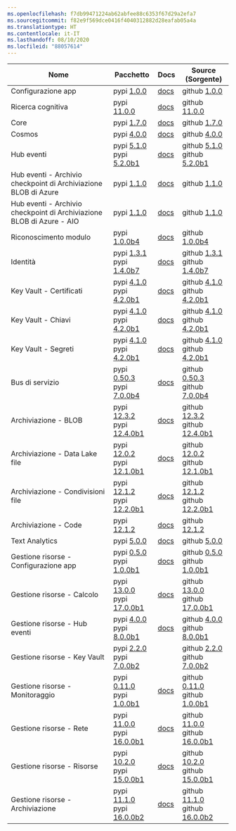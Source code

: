 ```yaml
---
ms.openlocfilehash: f7db99471224ab62abfee88c6353f67d29a2efa7
ms.sourcegitcommit: f82e9f569dce0416f4040312882d28eafab05a4a
ms.translationtype: HT
ms.contentlocale: it-IT
ms.lasthandoff: 08/10/2020
ms.locfileid: "88057614"
---
```

| Nome | Pacchetto | Docs | Source (Sorgente) |
| ---- | ------- | ---- | ------ |
| Configurazione app | pypi [1.0.0](https://pypi.org/project/azure-appconfiguration/1.0.0) | [docs](https://docs.microsoft.com/python/api/overview/azure/appconfiguration-readme/) | github [1.0.0](https://github.com/Azure/azure-sdk-for-python/tree/azure-appconfiguration_1.0.0/sdk/appconfiguration/azure-appconfiguration/) |
| Ricerca cognitiva | pypi [11.0.0](https://pypi.org/project/azure-search-documents/11.0.0) | [docs](https://docs.microsoft.com/python/api/overview/azure/search-documents-readme/) | github [11.0.0](https://github.com/Azure/azure-sdk-for-python/tree/azure-search-documents_11.0.0/sdk/search/azure-search-documents/) |
| Core | pypi [1.7.0](https://pypi.org/project/azure-core/1.7.0) | [docs](https://docs.microsoft.com/python/api/overview/azure/core-readme/) | github [1.7.0](https://github.com/Azure/azure-sdk-for-python/tree/azure-core_1.7.0/sdk/core/azure-core/) |
| Cosmos | pypi [4.0.0](https://pypi.org/project/azure-cosmos/4.0.0) | [docs](https://docs.microsoft.com/python/api/overview/azure/cosmos-readme/) | github [4.0.0](https://github.com/Azure/azure-sdk-for-python/tree/azure-cosmos_4.0.0/sdk/cosmos/azure-cosmos/) |
| Hub eventi | pypi [5.1.0](https://pypi.org/project/azure-eventhub/5.1.0)<br>pypi [5.2.0b1](https://pypi.org/project/azure-eventhub/5.2.0b1) | [docs](https://docs.microsoft.com/python/api/overview/azure/eventhub-readme/) | github [5.1.0](https://github.com/Azure/azure-sdk-for-python/tree/azure-eventhub_5.1.0/sdk/eventhub/azure-eventhub/)<br>github [5.2.0b1](https://github.com/Azure/azure-sdk-for-python/tree/azure-eventhub_5.2.0b1/sdk/eventhub/azure-eventhub/) |
| Hub eventi - Archivio checkpoint di Archiviazione BLOB di Azure | pypi [1.1.0](https://pypi.org/project/azure-eventhub-checkpointstoreblob/1.1.0) | [docs](https://docs.microsoft.com/python/api/overview/azure/eventhub-checkpointstoreblob-readme/) | github [1.1.0](https://github.com/Azure/azure-sdk-for-python/tree/azure-eventhub-checkpointstoreblob_1.1.0/sdk/eventhub/azure-eventhub-checkpointstoreblob/) |
| Hub eventi - Archivio checkpoint di Archiviazione BLOB di Azure - AIO | pypi [1.1.0](https://pypi.org/project/azure-eventhub-checkpointstoreblob-aio/1.1.0) | [docs](https://docs.microsoft.com/python/api/overview/azure/eventhub-checkpointstoreblob-aio-readme/) | github [1.1.0](https://github.com/Azure/azure-sdk-for-python/tree/azure-eventhub-checkpointstoreblob-aio_1.1.0/sdk/eventhub/azure-eventhub-checkpointstoreblob-aio/) |
| Riconoscimento modulo | pypi [1.0.0b4](https://pypi.org/project/azure-ai-formrecognizer/1.0.0b4) | [docs](https://docs.microsoft.com/python/api/overview/azure/ai-formrecognizer-readme/) | github [1.0.0b4](https://github.com/Azure/azure-sdk-for-python/tree/azure-ai-formrecognizer_1.0.0b4/sdk/formrecognizer/azure-ai-formrecognizer/) |
| Identità | pypi [1.3.1](https://pypi.org/project/azure-identity/1.3.1)<br>pypi [1.4.0b7](https://pypi.org/project/azure-identity/1.4.0b7) | [docs](https://docs.microsoft.com/python/api/overview/azure/identity-readme/) | github [1.3.1](https://github.com/Azure/azure-sdk-for-python/tree/azure-identity_1.3.1/sdk/identity/azure-identity/)<br>github [1.4.0b7](https://github.com/Azure/azure-sdk-for-python/tree/azure-identity_1.4.0b7/sdk/identity/azure-identity/) |
| Key Vault - Certificati | pypi [4.1.0](https://pypi.org/project/azure-keyvault-certificates/4.1.0)<br>pypi [4.2.0b1](https://pypi.org/project/azure-keyvault-certificates/4.2.0b1) | [docs](https://docs.microsoft.com/python/api/overview/azure/keyvault-certificates-readme/) | github [4.1.0](https://github.com/Azure/azure-sdk-for-python/tree/azure-keyvault-certificates_4.1.0/sdk/keyvault/azure-keyvault-certificates/)<br>github [4.2.0b1](https://github.com/Azure/azure-sdk-for-python/tree/azure-keyvault-certificates_4.2.0b1/sdk/keyvault/azure-keyvault-certificates/) |
| Key Vault - Chiavi | pypi [4.1.0](https://pypi.org/project/azure-keyvault-keys/4.1.0)<br>pypi [4.2.0b1](https://pypi.org/project/azure-keyvault-keys/4.2.0b1) | [docs](https://docs.microsoft.com/python/api/overview/azure/keyvault-keys-readme/) | github [4.1.0](https://github.com/Azure/azure-sdk-for-python/tree/azure-keyvault-keys_4.1.0/sdk/keyvault/azure-keyvault-keys/)<br>github [4.2.0b1](https://github.com/Azure/azure-sdk-for-python/tree/azure-keyvault-keys_4.2.0b1/sdk/keyvault/azure-keyvault-keys/) |
| Key Vault - Segreti | pypi [4.1.0](https://pypi.org/project/azure-keyvault-secrets/4.1.0)<br>pypi [4.2.0b1](https://pypi.org/project/azure-keyvault-secrets/4.2.0b1) | [docs](https://docs.microsoft.com/python/api/overview/azure/keyvault-secrets-readme/) | github [4.1.0](https://github.com/Azure/azure-sdk-for-python/tree/azure-keyvault-secrets_4.1.0/sdk/keyvault/azure-keyvault-secrets/)<br>github [4.2.0b1](https://github.com/Azure/azure-sdk-for-python/tree/azure-keyvault-secrets_4.2.0b1/sdk/keyvault/azure-keyvault-secrets/) |
| Bus di servizio | pypi [0.50.3](https://pypi.org/project/azure-servicebus/0.50.3)<br>pypi [7.0.0b4](https://pypi.org/project/azure-servicebus/7.0.0b4) | [docs](https://docs.microsoft.com/python/api/overview/azure/servicebus-readme/) | github [0.50.3](https://github.com/Azure/azure-sdk-for-python/tree/azure-servicebus_0.50.3/sdk/servicebus/azure-servicebus/)<br>github [7.0.0b4](https://github.com/Azure/azure-sdk-for-python/tree/azure-servicebus_7.0.0b4/sdk/servicebus/azure-servicebus/) |
| Archiviazione - BLOB | pypi [12.3.2](https://pypi.org/project/azure-storage-blob/12.3.2)<br>pypi [12.4.0b1](https://pypi.org/project/azure-storage-blob/12.4.0b1) | [docs](https://docs.microsoft.com/python/api/overview/azure/storage-blob-readme/) | github [12.3.2](https://github.com/Azure/azure-sdk-for-python/tree/azure-storage-blob_12.3.2/sdk/storage/azure-storage-blob/)<br>github [12.4.0b1](https://github.com/Azure/azure-sdk-for-python/tree/azure-storage-blob_12.4.0b1/sdk/storage/azure-storage-blob/) |
| Archiviazione - Data Lake file | pypi [12.0.2](https://pypi.org/project/azure-storage-file-datalake/12.0.2)<br>pypi [12.1.0b1](https://pypi.org/project/azure-storage-file-datalake/12.1.0b1) | [docs](https://docs.microsoft.com/python/api/overview/azure/storage-file-datalake-readme/) | github [12.0.2](https://github.com/Azure/azure-sdk-for-python/tree/azure-storage-file-datalake_12.0.2/sdk/storage/azure-storage-file-datalake/)<br>github [12.1.0b1](https://github.com/Azure/azure-sdk-for-python/tree/azure-storage-file-datalake_12.1.0b1/sdk/storage/azure-storage-file-datalake/) |
| Archiviazione - Condivisioni file | pypi [12.1.2](https://pypi.org/project/azure-storage-file-share/12.1.2)<br>pypi [12.2.0b1](https://pypi.org/project/azure-storage-file-share/12.2.0b1) | [docs](https://docs.microsoft.com/python/api/overview/azure/storage-file-share-readme/) | github [12.1.2](https://github.com/Azure/azure-sdk-for-python/tree/azure-storage-file-share_12.1.2/sdk/storage/azure-storage-file-share/)<br>github [12.2.0b1](https://github.com/Azure/azure-sdk-for-python/tree/azure-storage-file-share_12.2.0b1/sdk/storage/azure-storage-file-share/) |
| Archiviazione - Code | pypi [12.1.2](https://pypi.org/project/azure-storage-queue/12.1.2) | [docs](https://docs.microsoft.com/python/api/overview/azure/storage-queue-readme/) | github [12.1.2](https://github.com/Azure/azure-sdk-for-python/tree/azure-storage-queue_12.1.2/sdk/storage/azure-storage-queue/) |
| Text Analytics | pypi [5.0.0](https://pypi.org/project/azure-ai-textanalytics/5.0.0) | [docs](https://docs.microsoft.com/python/api/overview/azure/ai-textanalytics-readme/) | github [5.0.0](https://github.com/Azure/azure-sdk-for-python/tree/azure-ai-textanalytics_5.0.0/sdk/textanalytics/azure-ai-textanalytics/) |
| Gestione risorse - Configurazione app | pypi [0.5.0](https://pypi.org/project/azure-mgmt-appconfiguration/0.5.0)<br>pypi [1.0.0b1](https://pypi.org/project/azure-mgmt-appconfiguration/1.0.0b1) | [docs](https://docs.microsoft.com/python/api/overview/azure/mgmt-appconfiguration-readme/) | github [0.5.0](https://github.com/Azure/azure-sdk-for-python/tree/azure-mgmt-appconfiguration_0.5.0/sdk/appconfiguration/azure-mgmt-appconfiguration/)<br>github [1.0.0b1](https://github.com/Azure/azure-sdk-for-python/tree/azure-mgmt-appconfiguration_1.0.0b1/sdk/appconfiguration/azure-mgmt-appconfiguration/) |
| Gestione risorse - Calcolo | pypi [13.0.0](https://pypi.org/project/azure-mgmt-compute/13.0.0)<br>pypi [17.0.0b1](https://pypi.org/project/azure-mgmt-compute/17.0.0b1) | [docs](https://docs.microsoft.com/python/api/overview/azure/mgmt-compute-readme/) | github [13.0.0](https://github.com/Azure/azure-sdk-for-python/tree/azure-mgmt-compute_13.0.0/sdk/compute/azure-mgmt-compute/)<br>github [17.0.0b1](https://github.com/Azure/azure-sdk-for-python/tree/azure-mgmt-compute_17.0.0b1/sdk/compute/azure-mgmt-compute/) |
| Gestione risorse - Hub eventi | pypi [4.0.0](https://pypi.org/project/azure-mgmt-eventhub/4.0.0)<br>pypi [8.0.0b1](https://pypi.org/project/azure-mgmt-eventhub/8.0.0b1) | [docs](https://docs.microsoft.com/python/api/overview/azure/mgmt-eventhub-readme/) | github [4.0.0](https://github.com/Azure/azure-sdk-for-python/tree/azure-mgmt-eventhub_4.0.0/sdk/eventhub/azure-mgmt-eventhub/)<br>github [8.0.0b1](https://github.com/Azure/azure-sdk-for-python/tree/azure-mgmt-eventhub_8.0.0b1/sdk/eventhub/azure-mgmt-eventhub/) |
| Gestione risorse - Key Vault | pypi [2.2.0](https://pypi.org/project/azure-mgmt-keyvault/2.2.0)<br>pypi [7.0.0b2](https://pypi.org/project/azure-mgmt-keyvault/7.0.0b2) |  | github [2.2.0](https://github.com/Azure/azure-sdk-for-python/tree/azure-mgmt-keyvault_2.2.0/sdk/keyvault/azure-mgmt-keyvault/)<br>github [7.0.0b2](https://github.com/Azure/azure-sdk-for-python/tree/azure-mgmt-keyvault_7.0.0b2/sdk/keyvault/azure-mgmt-keyvault/) |
| Gestione risorse - Monitoraggio | pypi [0.11.0](https://pypi.org/project/azure-mgmt-monitor/0.11.0)<br>pypi [1.0.0b1](https://pypi.org/project/azure-mgmt-monitor/1.0.0b1) | [docs](https://docs.microsoft.com/python/api/overview/azure/mgmt-monitor-readme/) | github [0.11.0](https://github.com/Azure/azure-sdk-for-python/tree/azure-mgmt-monitor_0.11.0/sdk/monitor/azure-mgmt-monitor/)<br>github [1.0.0b1](https://github.com/Azure/azure-sdk-for-python/tree/azure-mgmt-monitor_1.0.0b1/sdk/monitor/azure-mgmt-monitor/) |
| Gestione risorse - Rete | pypi [11.0.0](https://pypi.org/project/azure-mgmt-network/11.0.0)<br>pypi [16.0.0b1](https://pypi.org/project/azure-mgmt-network/16.0.0b1) | [docs](https://docs.microsoft.com/python/api/overview/azure/mgmt-network-readme/) | github [11.0.0](https://github.com/Azure/azure-sdk-for-python/tree/azure-mgmt-network_11.0.0/sdk/network/azure-mgmt-network/)<br>github [16.0.0b1](https://github.com/Azure/azure-sdk-for-python/tree/azure-mgmt-network_16.0.0b1/sdk/network/azure-mgmt-network/) |
| Gestione risorse - Risorse | pypi [10.2.0](https://pypi.org/project/azure-mgmt-resource/10.2.0)<br>pypi [15.0.0b1](https://pypi.org/project/azure-mgmt-resource/15.0.0b1) | [docs](https://docs.microsoft.com/python/api/overview/azure/mgmt-resource-readme/) | github [10.2.0](https://github.com/Azure/azure-sdk-for-python/tree/azure-mgmt-resource_10.2.0/sdk/resources/azure-mgmt-resource/)<br>github [15.0.0b1](https://github.com/Azure/azure-sdk-for-python/tree/azure-mgmt-resource_15.0.0b1/sdk/resources/azure-mgmt-resource/) |
| Gestione risorse - Archiviazione | pypi [11.1.0](https://pypi.org/project/azure-mgmt-storage/11.1.0)<br>pypi [16.0.0b2](https://pypi.org/project/azure-mgmt-storage/16.0.0b2) | [docs](https://docs.microsoft.com/python/api/overview/azure/mgmt-storage-readme/) | github [11.1.0](https://github.com/Azure/azure-sdk-for-python/tree/azure-mgmt-storage_11.1.0/sdk/storage/azure-mgmt-storage/)<br>github [16.0.0b2](https://github.com/Azure/azure-sdk-for-python/tree/azure-mgmt-storage_16.0.0b2/sdk/storage/azure-mgmt-storage/) |
